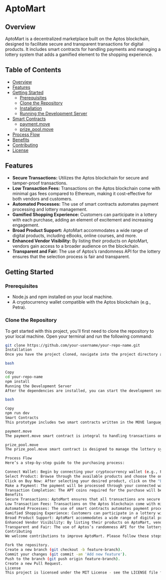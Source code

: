 
# AptoMart

## Overview

AptoMart is a decentralized marketplace built on the Aptos blockchain, designed to facilitate secure and transparent transactions for digital products. It includes smart contracts for handling payments and managing a lottery system that adds a gamified element to the shopping experience.

## Table of Contents

- [Overview](#overview)
- [Features](#features)
- [Getting Started](#getting-started)
  - [Prerequisites](#prerequisites)
  - [Clone the Repository](#clone-the-repository)
  - [Installation](#installation)
  - [Running the Development Server](#running-the-development-server)
- [Smart Contracts](#smart-contracts)
  - [payment.move](#paymentmove)
  - [prize_pool.move](#prize_poolmove)
- [Process Flow](#process-flow)
- [Benefits](#benefits)
- [Contributing](#contributing)
- [License](#license)

## Features

- **Secure Transactions:** Utilizes the Aptos blockchain for secure and tamper-proof transactions.
- **Low Transaction Fees:** Transactions on the Aptos blockchain come with minimal gas fees compared to Ethereum, making it cost-effective for both vendors and customers.
- **Automated Processes:** The use of smart contracts automates payment processing and lottery management.
- **Gamified Shopping Experience:** Customers can participate in a lottery with each purchase, adding an element of excitement and increasing engagement.
- **Broad Product Support:** AptoMart accommodates a wide range of digital products, including eBooks, online courses, and more.
- **Enhanced Vendor Visibility:** By listing their products on AptoMart, vendors gain access to a broader audience on the blockchain.
- **Transparent and Fair:** The use of Aptos’s randomness API for the lottery ensures that the selection process is fair and transparent.

## Getting Started

### Prerequisites

- Node.js and npm installed on your local machine.
- A cryptocurrency wallet compatible with the Aptos blockchain (e.g., Petra).

### Clone the Repository

To get started with this project, you'll first need to clone the repository to your local machine. Open your terminal and run the following command:

```bash
git clone https://github.com/your-username/your-repo-name.git
Installation
Once you have the project cloned, navigate into the project directory and install the necessary dependencies using npm:

bash

Copy
cd your-repo-name
npm install
Running the Development Server
After the dependencies are installed, you can start the development server. Run the following command:

bash

Copy
npm run dev
Smart Contracts
This prototype includes two smart contracts written in the MOVE language: payment.move and prize_pool.move. These contracts are deployed at the following object address on the Aptos blockchain: 0x7bbb6ba4078a0d5984875eb573d6b596f229920d83260eb93bc9fd9e2e4d78e6.

payment.move
The payment.move smart contract is integral to handling transactions on the AptoMart platform. When a customer purchases a digital product, the contract deducts the total cost from their wallet and securely transfers it to the vendor’s wallet via the Aptos blockchain. An additional 1% of the purchase price is automatically deducted and allocated to a lottery. This lottery contribution, along with the customer’s wallet address, is sent to the prize_pool.move contract. The customer’s information is then added to a vector of participants, which tracks everyone who has made a purchase and contributed to the lottery during the specified period. This ensures that all buyers are automatically entered into the lottery, with their details recorded for the subsequent drawing.

prize_pool.move
The prize_pool.move smart contract is designed to manage the lottery system within AptoMart, using Aptos’s randomness API to ensure a fair selection process. As the lottery contributions and associated wallet addresses are received from the payment.move contract, they are stored in a vector that tracks all participants. At the end of each lottery cycle, the contract uses the randomness API to generate a random number, which corresponds to an index in the participant vector, thereby selecting a winner. The total amount accumulated in the prize pool from the 1% contributions is then transferred to the winner’s wallet. After the winner is determined, the vector of participants and the prize pool are reset, ready for the next round of the lottery.

Process Flow
Here’s a step-by-step guide to the purchasing process:

Connect Wallet: Begin by connecting your cryptocurrency wallet (e.g., Petra) to the AptoMart platform. Make sure your wallet is compatible with the Aptos blockchain and has sufficient APT coins.
Select Product: Browse through the available products and choose the one you wish to purchase.
Click on Buy Now: After selecting your desired product, click on the "Buy Now" button to proceed with the payment.
Make a Payment: The payment will be processed through your connected wallet. Ensure that you have enough APT coins in your wallet to complete the transaction.
Transaction Completion: The APT coins required for the purchase will be sent to the vendor account with the address 0xd7cc5f1b18f120b0864c2d3c64359adf8f55db9727c5bab969435d1dd4104bc7.
Benefits
Secure Transactions: AptoMart ensures that all transactions are secure and tamper-proof using the Aptos blockchain.
Low Transaction Fees: Transactions on the Aptos blockchain come with minimal gas fees compared to Ethereum, making it cost-effective for both vendors and customers.
Automated Processes: The use of smart contracts automates payment processing and lottery management.
Gamified Shopping Experience: Customers can participate in a lottery with each purchase, adding an element of excitement and increasing engagement.
Broad Product Support: AptoMart accommodates a wide range of digital products, including eBooks, online courses, and more.
Enhanced Vendor Visibility: By listing their products on AptoMart, vendors gain access to a broader audience on the blockchain.
Transparent and Fair: The use of Aptos’s randomness API for the lottery ensures that the selection process is fair and transparent.
Contributing
We welcome contributions to improve AptoMart. Please follow these steps to contribute:

Fork the repository.
Create a new branch (git checkout -b feature-branch).
Commit your changes (git commit -am 'Add new feature').
Push to the branch (git push origin feature-branch).
Create a new Pull Request.
License
This project is licensed under the MIT License - see the LICENSE file for details.
